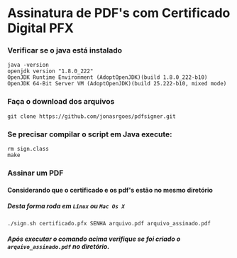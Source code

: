# Assinatura de PDF's com Certificado Digital PFX

### Verificar se o java está instalado

```
java -version
openjdk version "1.8.0_222"
OpenJDK Runtime Environment (AdoptOpenJDK)(build 1.8.0_222-b10)
OpenJDK 64-Bit Server VM (AdoptOpenJDK)(build 25.222-b10, mixed mode)
```
 
### Faça o download dos arquivos

`git clone https://github.com/jonasrgoes/pdfsigner.git`
 
### Se precisar compilar o script em Java execute:

```
rm sign.class
make
```

### Assinar um PDF

#### Considerando que o certificado e os pdf's estão no mesmo diretório
##### Desta forma roda em `Linux` ou `Mac Os X`

`./sign.sh certificado.pfx SENHA arquivo.pdf arquivo_assinado.pdf`

##### Após executar o comando acima verifique se foi criado o `arquivo_assinado.pdf` no diretório.
